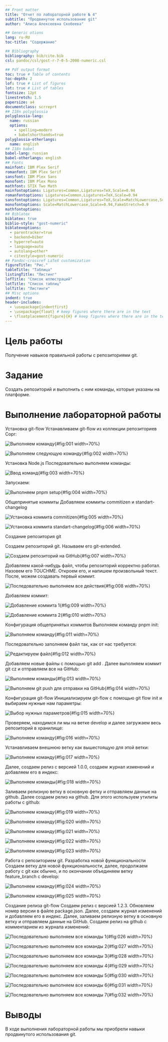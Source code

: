 ```yaml
---
## Front matter
title: "Отчет по лабораторной работе № 4"
subtitle: "Продвинутое использование git"
author: "Алиса Алексеевна Скобеева"

## Generic otions
lang: ru-RU
toc-title: "Содержание"

## Bibliography
bibliography: bib/cite.bib
csl: pandoc/csl/gost-r-7-0-5-2008-numeric.csl

## Pdf output format
toc: true # Table of contents
toc-depth: 2
lof: true # List of figures
lot: true # List of tables
fontsize: 12pt
linestretch: 1.5
papersize: a4
documentclass: scrreprt
## I18n polyglossia
polyglossia-lang:
  name: russian
  options:
	- spelling=modern
	- babelshorthands=true
polyglossia-otherlangs:
  name: english
## I18n babel
babel-lang: russian
babel-otherlangs: english
## Fonts
mainfont: IBM Plex Serif
romanfont: IBM Plex Serif
sansfont: IBM Plex Sans
monofont: IBM Plex Mono
mathfont: STIX Two Math
mainfontoptions: Ligatures=Common,Ligatures=TeX,Scale=0.94
romanfontoptions: Ligatures=Common,Ligatures=TeX,Scale=0.94
sansfontoptions: Ligatures=Common,Ligatures=TeX,Scale=MatchLowercase,Scale=0.94
monofontoptions: Scale=MatchLowercase,Scale=0.94,FakeStretch=0.9
mathfontoptions:
## Biblatex
biblatex: true
biblio-style: "gost-numeric"
biblatexoptions:
  - parentracker=true
  - backend=biber
  - hyperref=auto
  - language=auto
  - autolang=other*
  - citestyle=gost-numeric
## Pandoc-crossref LaTeX customization
figureTitle: "Рис."
tableTitle: "Таблица"
listingTitle: "Листинг"
lofTitle: "Список иллюстраций"
lotTitle: "Список таблиц"
lolTitle: "Листинги"
## Misc options
indent: true
header-includes:
  - \usepackage{indentfirst}
  - \usepackage{float} # keep figures where there are in the text
  - \floatplacement{figure}{H} # keep figures where there are in the text
---
```


# Цель работы

Получение навыков правильной работы с репозиториями git.

# Задание

Создать репозиторий и выполнить с ним команды, которые указаны на платформе.

# Выполнение лабораторной работы

Установка git-flow
Устанавливаем git-flow из коллекции репозиториев Copr:

![Выполняем команду](image/1.png){#fig:001 width=70%}

![Выполняем следующую команду](image/2.png){#fig:002 width=70%}

Установка Node.js
Последовательно выполняем команды:

![Ввод команд](image/13.png){#fig:003 width=70%}

Запускаем:

![Выполняем pnpm setup](image/4.png){#fig:004 width=70%}

Общепринятые коммиты
Добавляем коммиты commitizen и standart-changelog

![Установка коммита commitizen](image/6.png){#fig:005 width=70%}

![Установка коммита standart-changelog](image/7.png){#fig:006 width=70%}

Создание репозитория git

Создаем репозиторий git. Называем его git-extended.

![Создаем репозиторий на GitHub](image/8.png){#fig:007 width=70%}

Добавляем какой-нибудь файл, чтобы репозиторий корректно работал. Назовем его TOUCHME. Откроем его, и напишем произвольный текст. После, можем создавать первый коммит.

![Последовательно выполняем все действия](image/10.png){#fig:008 width=70%}

Добавляем коммит:

![Добавление коммита 1](image/11.png){#fig:009 width=70%}

![Добавление коммита 2](image/12.png){#fig:010 width=70%}

Конфигурация общепринятых коммитов
Выполняем команду pnpm init:

![Выполняем команду](image/13.png){#fig:011 width=70%}

Последовательно заполняем файл так, как от нас требуется:

![Редактируем файл](image/14.png){#fig:012 width=70%}

Добавляем новые файлы с помощью git add .
Далее выполняем коммит git cz и отправляем все на GitHub:

![Выполняем команды](image/15.png){#fig:013 width=70%}

![Выполняем git push для отправки на GitHub](image/16.png){#fig:014 width=70%}

Конфигурация git-flow
Инициализируем git-flow с помощью git flow init и выбираем нужные нам параметры:

![Выбор нужных параметров](image/17.png){#fig:015 width=70%}

Проверяем, находимся ли мы на ветке develop и далее загружаем весь репозиторий в хранилище:

![Выполняем команду](image/19.png){#fig:016 width=70%}

Устанавливаем внешнюю ветку как вышестоящую для этой ветки:

![Выполняем команду](image/20.png){#fig:017 width=70%}

Далее, создаем релиз с версией 1.0.0, создаем журнал изменений и добавляем его в индекс:

![Выполняем команды](image/23.png){#fig:018 width=70%}

Заливаем релизную ветку в основную фетку и отправляем данные на github. Далее создаем релиз на github. Для этого используем утилиты работы с github:

![Выполняем команду](image/24.png){#fig:019 width=70%}

![Выполняем команду](image/25.png){#fig:020 width=70%}

![Выполняем команду](image/26.png){#fig:021 width=70%}

![Выполняем команду](image/27.png){#fig:022 width=70%}

![Выполняем команду](image/28.png){#fig:023 width=70%}

Работа с репозиторием git.
Разработка новой функциональности
Создаем ветку для новой функциональности, далее, продолжаем работу с git как обычно, и по окончании объединяем ветку feature_branch с develop:

![Выполняем команду](image/29.png){#fig:024 width=70%}

![Выполняем команду](image/30.png){#fig:025 width=70%}

Создание релиза git-flow
Создаем релиз с версией 1.2.3. Обновляем номер версии в файле package.json. Далее, создаем журнал изменений и добавляем его в индекс. Далее, заливаем релизную ветку в основную ветку и отправляем данные на GitHub. Создаем релиз на github c комментарием из журнала изменений: 

![Последовательно выполняем все команды 1](image/31.png){#fig:026 width=70%}

![Последовательно выполняем все команды 2](image/32.png){#fig:027 width=70%}

![Последовательно выполняем все команды 3](image/33.png){#fig:028 width=70%}

![Последовательно выполняем все команды 4](image/34.png){#fig:029 width=70%}

![Последовательно выполняем все команды 5](image/35.png){#fig:030 width=70%}

![Последовательно выполняем все команды 6](image/36.png){#fig:031 width=70%}

![Последовательно выполняем все команды 7](image/37.png){#fig:032 width=70%}


# Выводы

В ходе выполнения лабораторной работы мы приобрели навыки продвинутого использования git.


